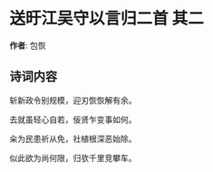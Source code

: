 # 送旴江吴守以言归二首  其二

**作者**: 包恢

## 诗词内容

斩新政令别规模，迎刃恢恢解有余。

去就虽轻心自若，佞贤乍变事如何。

籴为民患祈从免，社植根深恶始除。

似此欲为尚何限，归欤千里竞攀车。

